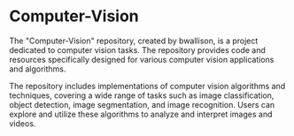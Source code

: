 # Computer-Vision

The "Computer-Vision" repository, created by bwallison, is a project dedicated to computer vision tasks. The repository provides code and resources specifically designed for various computer vision applications and algorithms.

The repository includes implementations of computer vision algorithms and techniques, covering a wide range of tasks such as image classification, object detection, image segmentation, and image recognition. Users can explore and utilize these algorithms to analyze and interpret images and videos.
